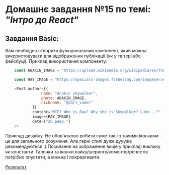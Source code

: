 # Домашнє завдання №15 по темі: *"Інтро до React"*

## Завдання Basic:
Вам необхідно створити функціональний компонент, який можна використовувати для відображення публікації (як у твітері або фейсбуці).
Приклад використання компоненту:
```js
    const ANAKIN_IMAGE = "https://upload.wikimedia.org/wikipedia/en/thumb/7/74/Anakin-Jedi.jpg/220px-Anakin-Jedi.jpg";

    const RAY_IMAGE = "https://specials-images.forbesimg.com/imageserve/5e63b3c8e1e617000759130e/960x0.jpg?fit=scale";

    <Post author={{
                name: "Anakin skywalker",
                photo: ANAKIN_IMAGE,
                nickname: "@dart_vader"
            }}
            content="WTF? Who is Ray? Why she is Skywalker? Luke...?"
            image={RAY_IMAGE}
            date={"26 февр."}
    />
``` 
Приклад дизайну. Не обов'язково робити саме так і з такими іконками – це для загального розуміння.
Але гарні стилі дуже дуууже рекомендуються :)
Посилання на зображення вище у прикладі виклику як константи.
Галочки та іконки лайку/шерингу/коментів/репостів потрібно опустити, а можна і покреативити.

[Результат](https://reactjspost.netlify.app/)

